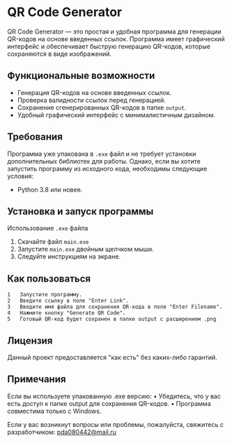 # QR Code Generator

QR Code Generator — это простая и удобная программа для генерации QR-кодов на основе введенных ссылок.
Программа имеет графический интерфейс и обеспечивает быструю генерацию QR-кодов, которые сохраняются в виде изображений.

## Функциональные возможности
- Генерация QR-кодов на основе введенных ссылок.
- Проверка валидности ссылок перед генерацией.
- Сохранение сгенерированных QR-кодов в папке `output`.
- Удобный графический интерфейс с минималистичным дизайном.

## Требования
Программа уже упакована в `.exe` файл и не требует установки дополнительных библиотек для работы. Однако, если вы хотите запустить программу из исходного кода, необходимы следующие условия:
- Python 3.8 или новее.

## Установка и запуск программы
Использование `.exe` файла
1. Скачайте файл `main.exe`
2. Запустите `main.exe` двойным щелчком мыши.
3. Следуйте инструкциям на экране.


## Как пользоваться
	1	Запустите программу.
	2	Введите ссылку в поле "Enter Link".
	3	Введите имя файла для сохранения QR-кода в поле "Enter Filename".
	4	Нажмите кнопку "Generate QR Code".
	5	Готовый QR-код будет сохранен в папке output с расширением .png


## Лицензия
Данный проект предоставляется "как есть" без каких-либо гарантий.

## Примечания
Если вы используете упакованную .exe версию:
	•	Убедитесь, что у вас есть доступ к папке output для сохранения QR-кодов.
	•	Программа совместима только с Windows.

Если у вас возникнут вопросы или проблемы, пожалуйста, свяжитесь с разработчиком: pda080442@mail.ru

